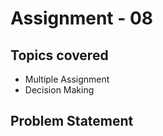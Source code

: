 # Assignment - 08

## Topics covered

- Multiple Assignment
- Decision Making


## Problem Statement


